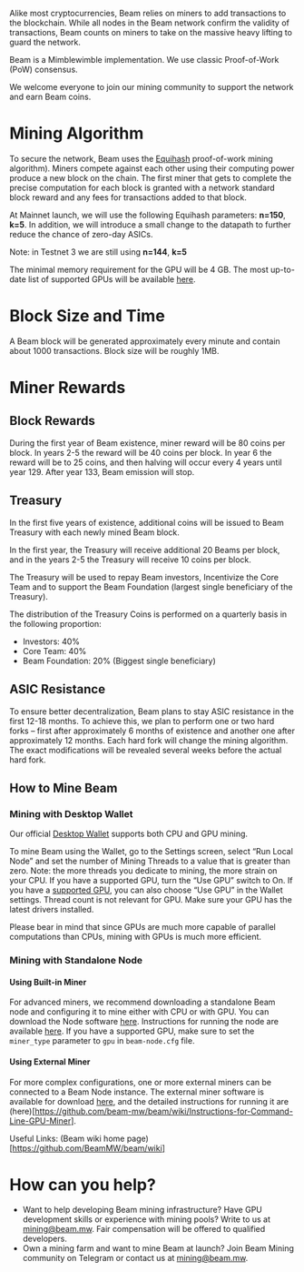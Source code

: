 Alike most cryptocurrencies, Beam relies on miners to add transactions to the blockchain. While all nodes in the Beam network confirm the validity of transactions, Beam counts on miners to take on the massive heavy lifting to guard the network.

Beam is a Mimblewimble implementation. We use classic Proof-of-Work (PoW) consensus.

We welcome everyone to join our mining community to support the network and earn Beam coins. 

# Mining Algorithm

To secure the network, Beam uses the [Equihash](https://www.cryptolux.org/index.php/Equihash) proof-of-work mining algorithm). Miners compete against each other using their computing power produce a new block on the chain. The first miner that gets to complete the precise computation for each block is granted with a network standard block reward and any fees for transactions added to that block.

At Mainnet launch, we will use the following Equihash parameters: **n=150**, **k=5**. In addition, we will introduce a small change to the datapath to further reduce the chance of zero-day ASICs.

Note: in Testnet 3 we are still using **n=144**, **k=5** 

The minimal memory requirement for the GPU will be 4 GB. The most up-to-date list of supported GPUs will be available [here](https://github.com/BeamMW/beam/wiki/Supported-GPU-cards-for-mining-(NVIDIA)).

# Block Size and Time
A Beam block will be generated approximately every minute and contain about 1000 transactions. Block size will be roughly 1MB.

# Miner Rewards
## Block Rewards
During the first year of Beam existence, miner reward will be 80 coins per block. In years 2-5 the reward will be 40 coins per block. In year 6 the reward will be to 25 coins, and then halving will occur every 4 years until year 129. After year 133, Beam emission will stop.

## Treasury
In the first five years of existence, additional coins will be issued to Beam Treasury with each newly mined Beam block.

In the first year, the Treasury will receive additional 20 Beams per  block, and in the years 2-5 the Treasury will receive 10 coins per block.

The Treasury will be used to repay Beam investors, Incentivize the Core Team and to support the Beam Foundation (largest single beneficiary of the Treasury). 

The distribution of the Treasury Coins is performed on a quarterly basis in the following proportion:
* Investors: 40%
* Core Team: 40%
* Beam Foundation: 20% (Biggest single beneficiary)

## ASIC Resistance
To ensure better decentralization, Beam plans to stay ASIC resistance in the first 12-18 months. To achieve this, we plan to perform one or two hard forks – first after approximately 6 months of existence and another one after approximately 12 months. Each hard fork will change the mining algorithm. The exact modifications will be revealed several weeks before the actual hard fork. 

## How to Mine Beam
### Mining with Desktop Wallet
Our official [Desktop Wallet](https://www.beam.mw/downloads) supports both CPU and GPU mining.

To mine Beam using the Wallet, go to the Settings screen, select “Run Local Node” and set the number of Mining Threads to a value that is greater than zero. Note: the more threads you dedicate to mining, the more strain on your CPU. If you have a supported GPU, turn the “Use GPU” switch to On. 
If you have a [supported GPU](https://github.com/BeamMW/beam/wiki/Supported-GPU-cards-for-mining-(NVIDIA)), you can also choose “Use GPU” in the Wallet settings. Thread count is not relevant for GPU. Make sure your GPU has the latest drivers installed.

Please bear in mind that since GPUs are much more capable of parallel computations than CPUs, mining with GPUs is much more efficient.

### Mining with Standalone Node 
#### Using Built-in Miner
For advanced miners, we recommend downloading a standalone Beam node and configuring it to mine either with CPU or with GPU. You can download the Node software [here](https://www.beam.mw/downloads).
Instructions for running the node are available [here](https://github.com/beam-mw/beam/wiki/Instructions-for-Command-Line-Node). If you have a supported GPU, make sure to set the `miner_type` parameter to `gpu` in `beam-node.cfg` file.

#### Using External Miner
For more complex configurations, one or more external miners can be connected to a Beam Node instance.
The external miner software is available for download [here](https://www.beam.mw/downloads), and the detailed instructions for running it are (here)[https://github.com/beam-mw/beam/wiki/Instructions-for-Command-Line-GPU-Miner].

Useful Links:
(Beam wiki home page)[https://github.com/BeamMW/beam/wiki]

# How can you help?
* Want to help developing Beam mining infrastructure? Have GPU development skills or experience with mining pools? Write to us at mining@beam.mw. Fair compensation will be offered to qualified developers.
* Own a mining farm and want to mine Beam at launch? Join Beam Mining community on Telegram or contact us at mining@beam.mw.





